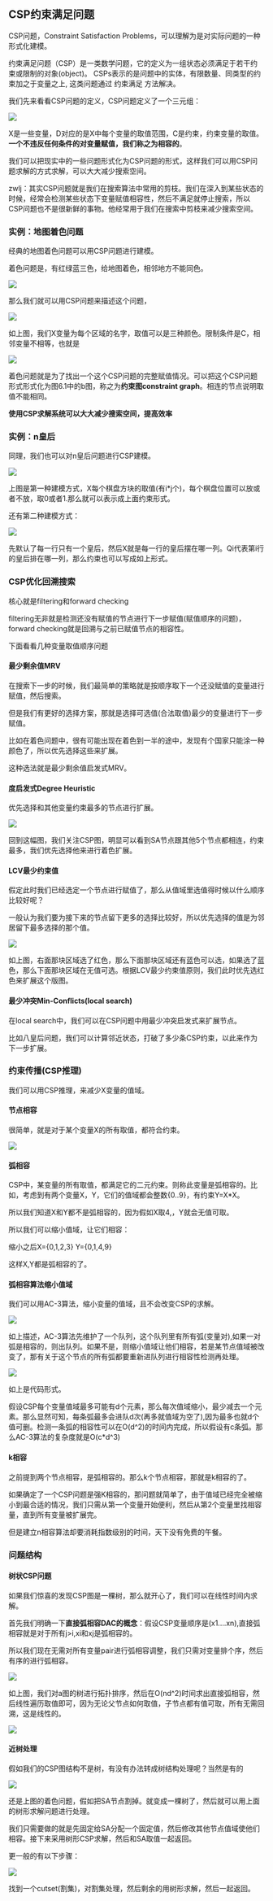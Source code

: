 ## CSP约束满足问题
CSP问题，Constraint Satisfaction Problems，可以理解为是对实际问题的一种形式化建模。

约束满足问题（CSP）是一类数学问题，它的定义为一组状态必须满足于若干约束或限制的对象(object)。
CSPs表示的是问题中的实体，有限数量、同类型的约束加之于变量之上, 这类问题通过 约束满足 方法解决。

我们先来看看CSP问题的定义，CSP问题定义了一个三元组：

![](image/csp0.jpg)

X是一些变量，D对应的是X中每个变量的取值范围，C是约束，约束变量的取值。**一个不违反任何条件的对变量赋值，我们称之为相容的**。

我们可以把现实中的一些问题形式化为CSP问题的形式，这样我们可以用CSP问题求解的方式求解，可以大大减少搜索空间。

zwlj：其实CSP问题就是我们在搜索算法中常用的剪枝。我们在深入到某些状态的时候，经常会检测某些状态下变量赋值相容性，然后不满足就停止搜索，所以CSP问题也不是很新鲜的事物。他经常用于我们在搜索中剪枝来减少搜索空间。

### 实例：地图着色问题
经典的地图着色问题可以用CSP问题进行建模。

着色问题是，有红绿蓝三色，给地图着色，相邻地方不能同色。

![](image/csp1.jpg)

那么我们就可以用CSP问题来描述这个问题，

![](image/csp3.jpg)

如上图，我们X变量为每个区域的名字，取值可以是三种颜色。限制条件是C，相邻变量不相等，也就是

![](image/csp4.jpg)

着色问题就是为了找出一个这个CSP问题的完整赋值情况。可以把这个CSP问题形式形式化为图6.1中的b图，称之为**约束图constraint graph**。相连的节点说明取值不能相同。

**使用CSP求解系统可以大大减少搜索空间，提高效率**

### 实例：n皇后
同理，我们也可以对n皇后问题进行CSP建模。

![](image/csp5.jpg)

上图是第一种建模方式，X每个棋盘方块的取值(有i*j个)，每个棋盘位置可以放或者不放，取0或者1.那么就可以表示成上面约束形式。

还有第二种建模方式：

![](image/csp6.jpg)

先默认了每一行只有一个皇后，然后X就是每一行的皇后摆在哪一列。Qi代表第i行的皇后排在哪一列，那么约束也可以写成如上形式。

### CSP优化回溯搜索
核心就是filtering和forward checking

filtering无非就是检测还没有赋值的节点进行下一步赋值(赋值顺序的问题)，forward checking就是回溯与之前已赋值节点的相容性。

下面看看几种变量取值顺序问题

#### 最少剩余值MRV
在搜索下一步的时候，我们最简单的策略就是按顺序取下一个还没赋值的变量进行赋值，然后搜索。

但是我们有更好的选择方案，那就是选择可选值(合法取值)最少的变量进行下一步赋值。

比如在着色问题中，很有可能出现在着色到一半的途中，发现有个国家只能涂一种颜色了，所以优先选择这些来扩展。

这种选法就是最少剩余值启发式MRV。

#### 度启发式Degree Heuristic
优先选择和其他变量约束最多的节点进行扩展。

![](image/csp1.jpg)

回到这幅图，我们关注CSP图，明显可以看到SA节点跟其他5个节点都相连，约束最多，我们优先选择他来进行着色扩展。

#### LCV最少约束值
假定此时我们已经选定一个节点进行赋值了，那么从值域里选值得时候以什么顺序比较好呢？

一般认为我们要为接下来的节点留下更多的选择比较好，所以优先选择的值是为邻居留下最多选择的那个值。

![](image/csp10.jpg)

如上图，右面那块区域选了红色，那么下面那块区域还有蓝色可以选，如果选了蓝色，那么下面那块区域在无值可选。根据LCV最少约束值原则，我们此时优先选红色来扩展这个版图。

#### 最少冲突Min-Conflicts(local search)

在local search中，我们可以在CSP问题中用最少冲突启发式来扩展节点。

比如八皇后问题，我们可以计算邻近状态，打破了多少条CSP约束，以此来作为下一步扩展。

### 约束传播(CSP推理)
我们可以用CSP推理，来减少X变量的值域。

#### 节点相容
很简单，就是对于某个变量X的所有取值，都符合约束。

![](image/csp7.jpg)

#### 弧相容
CSP中，某变量的所有取值，都满足它的二元约束。则称此变量是弧相容的。比如，考虑到有两个变量X，Y，它们的值域都会整数{0..9}，有约束Y=X\*X。

所以我们知道X和Y都不是弧相容的，因为假如X取4,，Y就会无值可取。

所以我们可以缩小值域，让它们相容：

缩小之后X={0,1,2,3} Y={0,1,4,9}

这样X,Y都是弧相容的了。

#### 弧相容算法缩小值域
我们可以用AC-3算法，缩小变量的值域，且不会改变CSP的求解。

![](image/csp8.jpg)

如上描述，AC-3算法先维护了一个队列，这个队列里有所有弧(变量对),如果一对弧是相容的，则出队列。如果不是，则缩小值域让他们相容，若是某节点值域被改变了，那有关于这个节点的所有弧都要重新进队列进行相容性检测再处理。

![](image/csp9.jpg)

如上是代码形式。

假设CSP每个变量值域最多可能有d个元素，那么每次值域缩小，最少减去一个元素。那么显然可知，每条弧最多会进队d次(再多就值域为空了),因为最多也就d个值可删。检测一条弧的相容性可以在O(d^2)的时间内完成，所以假设有c条弧。那么AC-3算法的复杂度就是O(c*d^3)

#### k相容
之前提到两个节点相容，是弧相容的。那么k个节点相容，那就是k相容的了。

如果确定了一个CSP问题是强K相容的，那问题就简单了，由于值域已经完全被缩小到最合适的情况，我们只需从第一个变量开始便利，然后从第2个变量里找相容量，直到所有变量被扩展完。

但是建立n相容算法却要消耗指数级别的时间，天下没有免费的午餐。

### 问题结构

#### 树状CSP问题
如果我们惊喜的发现CSP图是一棵树，那么就开心了，我们可以在线性时间内求解。

首先我们明确一下**直接弧相容DAC的概念**：假设CSP变量顺序是(x1....xn),直接弧相容就是对于所有j>i,xi和xj是弧相容的。

所以我们现在无需对所有变量pair进行弧相容调整，我们只需对变量排个序，然后有序的进行弧相容。

![](image/csp11.jpg)

如上图，我们对a图的树进行拓扑排序，然后在O(nd^2)时间求出直接弧相容，然后线性遍历取值即可，因为无论父节点如何取值，子节点都有值可取，所有无需回溯，这是线性的。

![](image/csp13.jpg)

#### 近树处理
假如我们的CSP图结构不是树，有没有办法转成树结构处理呢？当然是有的

![](image/csp14.jpg)

还是上图的着色问题，假如把SA节点割掉。就变成一棵树了，然后就可以用上面的树形求解问题进行处理。

我们只需要做的就是先固定给SA分配一个固定值，然后修改其他节点值域使他们相容。接下来采用树形CSP求解，然后和SA取值一起返回。

更一般的有以下步骤：

![](image/csp12.jpg)

找到一个cutset(割集)，对割集处理，然后剩余的用树形求解，然后一起返回。
